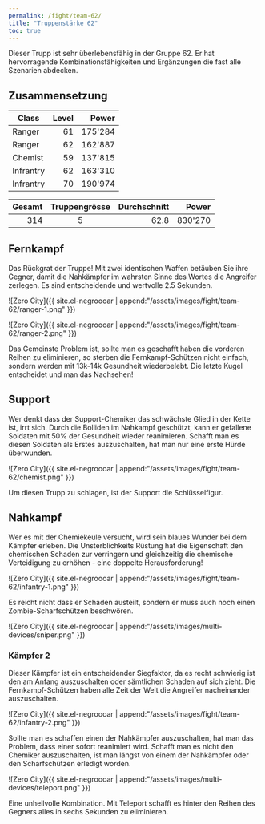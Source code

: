 ```yaml
---
permalink: /fight/team-62/
title: "Truppenstärke 62"
toc: true
---
```


Dieser Trupp ist sehr überlebensfähig in der Gruppe 62. Er hat hervorragende Kombinationsfähigkeiten und Ergänzungen die fast alle Szenarien abdecken.

## Zusammensetzung

| Class        | Level | Power  |
| ------------ | -----:| ------:|
| Ranger       |    61 | 175'284|
| Ranger       |    62 | 162'887|
| Chemist      |    59 | 137'815|
| Infrantry    |    62 | 163'310|
| Infrantry    |    70 | 190'974|

| Gesamt | Truppengrösse | Durchschnitt | Power  |
| ------:|:-------------:| ------------:| ------:|
|    314 |       5       |         62.8 | 830'270|

## Fernkampf

Das Rückgrat der Truppe! Mit zwei identischen Waffen betäuben Sie ihre Gegner, damit die Nahkämpfer im wahrsten Sinne des Wortes die Angreifer zerlegen. Es sind entscheidende und wertvolle 2.5 Sekunden.

![Zero City]({{ site.el-negroooar | append:"/assets/images/fight/team-62/ranger-1.png" }})

![Zero City]({{ site.el-negroooar | append:"/assets/images/fight/team-62/ranger-2.png" }})

Das Gemeinste Problem ist, sollte man es geschafft haben die vorderen Reihen zu eliminieren, so sterben die Fernkampf-Schützen nicht einfach, sondern werden mit 13k-14k Gesundheit wiederbelebt. Die letzte Kugel entscheidet und man das Nachsehen!

## Support

Wer denkt dass der Support-Chemiker das schwächste Glied in der Kette ist, irrt sich. Durch die Bolliden im Nahkampf geschützt, kann er gefallene Soldaten mit 50% der Gesundheit wieder reanimieren. Schafft man es diesen Soldaten als Erstes auszuschalten, hat man nur eine erste Hürde überwunden.

![Zero City]({{ site.el-negroooar | append:"/assets/images/fight/team-62/chemist.png" }})

Um diesen Trupp zu schlagen, ist der Support die Schlüsselfigur.

## Nahkampf

Wer es mit der Chemiekeule versucht, wird sein blaues Wunder bei dem Kämpfer erleben. Die Unsterblichkeits Rüstung hat die Eigenschaft den chemischen Schaden zur verringern und gleichzeitig die chemische Verteidigung zu erhöhen - eine doppelte Herausforderung!

![Zero City]({{ site.el-negroooar | append:"/assets/images/fight/team-62/infantry-1.png" }})

Es reicht nicht dass er Schaden austeilt, sondern er muss auch noch einen Zombie-Scharfschützen beschwören.

![Zero City]({{ site.el-negroooar | append:"/assets/images/multi-devices/sniper.png" }})

### Kämpfer 2

Dieser Kämpfer ist ein entscheidender Siegfaktor, da es recht schwierig ist den am Anfang auszuschalten oder sämtlichen Schaden auf sich zieht. Die Fernkampf-Schützen haben alle Zeit der Welt die Angreifer nacheinander auszuschalten.

![Zero City]({{ site.el-negroooar | append:"/assets/images/fight/team-62/infantry-2.png" }})

Sollte man es schaffen einen der Nahkämpfer auszuschalten, hat man das Problem, dass einer sofort reanimiert wird. Schafft man es nicht den Chemiker auszuschalten, ist man längst von einem der Nahkämpfer oder den Scharfschützen erledigt worden.

![Zero City]({{ site.el-negroooar | append:"/assets/images/multi-devices/teleport.png" }})

Eine unheilvolle Kombination. Mit Teleport schafft es hinter den Reihen des Gegners alles in sechs Sekunden zu eliminieren.

